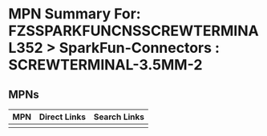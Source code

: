 



# MPN Summary For: FZSSPARKFUNCNSSCREWTERMINAL352 > SparkFun-Connectors : SCREWTERMINAL-3.5MM-2

## MPNs
  

|MPN|Direct Links|Search Links|
| :--- | :--- | :--- |
||||
